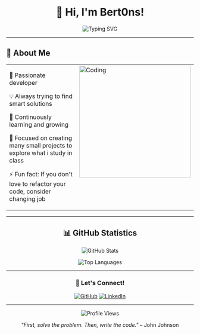 <div align="center">
  
# 👋 Hi, I'm Bert0ns!

<img src="https://readme-typing-svg.demolab.com?font=Fira+Code&pause=1000&color=2E9EF7&center=true&vCenter=true&width=435&lines=Software+Developer;Always+Learning+%F0%9F%9A%80" alt="Typing SVG" />

</div>

<!--
<div style="display:none;">
  Huh? what are you doing here lol
</div>
-->

---

## 🚀 About Me

<div align="center">

<table>
  <tr>
    <td valign="top" width="60%">
      <p>🔧 Passionate developer</p>
      <p>💡 Always trying to find smart solutions</p>
      <p>🌱 Continuously learning and growing</p>
      <p>🎯 Focused on creating many small projects to explore what i study in class</p>
      <p>⚡ Fun fact: If you don't love to refactor your code, consider changing job</p>
    </td>
    <td valign="top" width="40%">
      <img alt="Coding" width="300"     src="https://media.giphy.com/media/qgQUggAC3Pfv687qPC/giphy.gif" />
    </td>
  </tr>
</table>

---

## 📊 GitHub Statistics

<div align="center">
  
![GitHub Stats](https://github-readme-stats.vercel.app/api?username=Bert0ns&show_icons=true&theme=tokyonight&hide_border=true&count_private=true)

![Top Languages](https://github-readme-stats.vercel.app/api/top-langs/?username=Bert0ns&layout=compact&theme=tokyonight&hide_border=true)

</div>

---

<div align="center">
  
### 💬 Let's Connect!

[![GitHub](https://img.shields.io/badge/GitHub-100000?style=for-the-badge&logo=github&logoColor=white)](https://github.com/Bert0ns)
[![LinkedIn](https://img.shields.io/badge/LinkedIn-0077B5?style=for-the-badge&logo=linkedin&logoColor=white)](https://www.linkedin.com/in/davide-bertoni-121b912b8)

---

![Profile Views](https://komarev.com/ghpvc/?username=Bert0ns&color=blueviolet&style=for-the-badge)

*"First, solve the problem. Then, write the code."* – John Johnson

</div>
